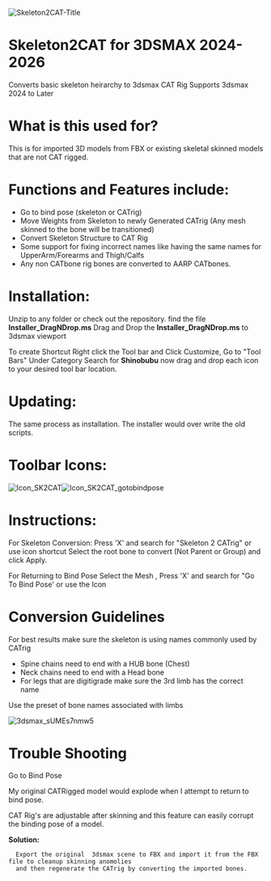 
![Skeleton2CAT-Title](https://github.com/user-attachments/assets/a97af5af-7818-45e9-a8c2-3569a0201061)

# Skeleton2CAT for 3DSMAX 2024-2026
Converts basic skeleton heirarchy to 3dsmax CAT Rig
Supports 3dsmax 2024 to Later

# What is this used for?
  This is for imported 3D models from FBX or existing skeletal skinned models that are not CAT rigged.

# Functions and Features include:

+ Go to bind pose (skeleton or CATrig)
+ Move Weights from Skeleton to newly Generated CATrig (Any mesh skinned to the bone will be transitioned)
+ Convert Skeleton Structure to CAT Rig
+ Some support for fixing incorrect names like having the same names for UpperArm/Forearms and Thigh/Calfs
+ Any non CATbone rig bones are converted to AARP CATbones.

 
# Installation:
   Unzip to any folder or check out the repository. find the file **Installer_DragNDrop.ms**
   Drag and Drop the **Installer_DragNDrop.ms** to 3dsmax viewport
   
   To create Shortcut Right click the Tool bar and Click Customize,
   Go to "Tool Bars" Under Category Search for __Shinobubu__
   now drag and drop each icon to your desired tool bar location.
   
# Updating:
  The same process as installation. The installer would over write the old scripts.

# Toolbar Icons:
![Icon_SK2CAT](https://github.com/user-attachments/assets/fffe25a4-9fce-44d9-87e3-3d9f0952664f)![Icon_SK2CAT_gotobindpose](https://github.com/user-attachments/assets/8ac8119f-f29b-40be-9723-4d358c4cc903)



# Instructions:
For Skeleton Conversion:
  Press 'X' and search for "Skeleton 2 CATrig" or use icon shortcut
  Select the root bone to convert (Not Parent or Group) and click Apply.
  
For Returning to Bind Pose
  Select the Mesh , Press 'X' and search for "Go To Bind Pose' or use the Icon

# Conversion Guidelines
For best results make sure the skeleton is using names commonly used by CATrig
+ Spine chains need to end with a HUB bone (Chest)
+ Neck chains need to end with a Head bone
+ For legs that are digitigrade make sure the 3rd limb has the correct name

Use the preset of bone names associated with limbs

![3dsmax_sUMEs7nmw5](https://github.com/user-attachments/assets/0dd107eb-c8b0-49db-b0ce-ac97ab42fad6)

# Trouble Shooting
Go to Bind Pose

My original CATRigged model would explode when I attempt to return to bind pose.

CAT Rig's are adjustable after skinning and this feature can easily corrupt the binding pose of a model.

__Solution:__
      
      Export the original  3dsmax scene to FBX and import it from the FBX file to cleanup skinning anomolies 
      and then regenerate the CATrig by converting the imported bones.
